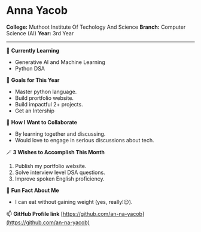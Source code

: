 
# Anna Yacob

**College:** Muthoot Institute Of Techology And Science 
**Branch:** Computer Science (AI)
**Year:** 3rd Year

---

🌱 **Currently Learning**  
- Generative AI and Machine Learning
- Python DSA    

🎯 **Goals for This Year**  
- Master python language.  
- Build prortfolio website.
- Build impactful 2+ projects.
- Get an Intership

👯 **How I Want to Collaborate**  
- By learning together and discussing.
- Would love to engage in serious discussions about tech.

🪄 **3 Wishes to Accomplish This Month**  
1. Publish my portfolio website.  
2. Solve interview level DSA questions.  
3. Improve spoken English proficiency.


💬 **Fun Fact About Me**  
- I can eat without gaining weight (yes, really!😉).

📫 **GitHub Profile link**
[https://github.com/an-na-yacob](https://github.com/an-na-yacob)
